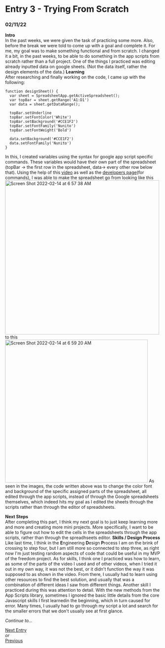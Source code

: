 # Entry 3 - Trying From Scratch
### 02/11/22

**Intro** <br>
In the past weeks, we were given the task of practicing some more. Also, before the break we were told to come up with a goal and complete it. For me, my goal was to make something functional and from scratch.
I changed it a bit, in the past weeks, to be able to do something in the app scripts from scratch rather than a full project. One of the things I practiced was editing already inputted data on google sheets. (Not the data itself, rather the design elements of the data.)
**Learning** <br>
After researching and finally working on the code, I came up with the following:
```JS
function designSheet() {
  var sheet = SpreadsheetApp.getActiveSpreadsheet();
  var topBar = sheet.getRange('A1:D1')
  var data = sheet.getDataRange();

  topBar.setUnderline
  topBar.setFontColor('White')
  topBar.setBackground('#CCE1F2')
  topBar.setFontFamily('Nunito')
  topBar.setFontWeight('Bold')

  data.setBackground('#CCE1F2')
  data.setFontFamily('Nunito')
}
```
In this, I created variables using the syntax for google app script specific commands. These variables would have their own part of the spreadsheet (topBar -> the first row in the spreadsheet, data-> every other row below that). Using the help of this [video](https://www.youtube.com/watch?v=Nd3DV_heK2Q) as well as the [developers page](https://developers.google.com/apps-script/reference/spreadsheet/text-style-builder)(for commands), I was able to make the spreadsheet go from looking like this <br>
<img width="500" alt="Screen Shot 2022-02-14 at 6 57 38 AM" src="https://user-images.githubusercontent.com/73554006/153860797-6f8b2cfe-9deb-4fed-a571-c02aba70d177.png"> <br>
to this <br>
<img width="463" alt="Screen Shot 2022-02-14 at 6 59 20 AM" src="https://user-images.githubusercontent.com/73554006/153860860-002f712b-41fc-45fb-abd6-46ab4111f681.png">
As seen in the images, the code written above was to change the color font and background of the specific assigned parts of the spreadsheet, all edited through the app scripts, instead of through the Google spreadsheets themselves, which indeed hits my goal as I edited the sheets through the scripts rather than through the editor of spreadsheets.

**Next Steps** <br>
After completing this part, I think my next goal is to just keep learning more and more and creating more mini projects. More specifically, I want to be able to figure out how to edit the cells in the spreadsheets through the app scripts, rather than through the spreadhseets editor. 
**Skills / Design Process** <br>
Like last time, I think in the **E**ngineering **D**esign **P**rocess I am on the brink of crossing to step four, but I am still more so connected to step three, as right now I'm just testing random aspects of code that could be useful in my MVP of the freedom project. As for skills, I think one I practiced was how to learn, as some of the parts of the video I used and of other videos, when I tried it out in my own way, it was not the best, or it didn't function the way it was supposed to as shown in the video. From there, I usually had to learn using other resources to find the best solution, and usually that was a combination of different ideas I saw from different things. Another skill I practiced during this was attention to detail. With the new methods from the App Scripts library, sometimes I ignored the basic little details from the core Javascript skills I first learnedin the beginning, which in turn caused for error. Many times, I usually had to go through my script a lot and search for the smaller errors that we don't usually see at first glance. 

*Continue to...* 

[Next Entry](entry04.md) <br>
*or* <br>
[Previous](entry02.md) 
